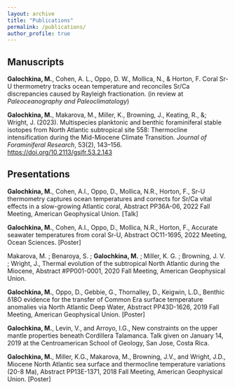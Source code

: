 ```yaml
---
layout: archive
title: "Publications"
permalink: /publications/
author_profile: true
---
```

## Manuscripts
**Galochkina, M.**, Cohen, A. L., Oppo, D. W., Mollica, N., & Horton, F. Coral Sr-U thermometry tracks ocean temperature and reconciles Sr/Ca discrepancies caused by Rayleigh fractionation. (in review at _Paleoceanography and Paleoclimatology_)

**Galochkina, M.**, Makarova, M., Miller, K., Browning, J., Keating, R., &; Wright, J. (2023). Multispecies planktonic and benthic foraminiferal stable isotopes from North Atlantic subtropical site 558: Thermocline intensification during the Mid-Miocene Climate Transition. _Journal of Foraminiferal Research_, 53(2), 143–156. https://doi.org/10.2113/gsjfr.53.2.143 

## Presentations
**Galochkina, M.**, Cohen, A.l., Oppo, D., Mollica, N.R., Horton, F., Sr-U thermometry captures ocean temperatures and corrects for Sr/Ca vital effects in a slow-growing Atlantic coral, Abstract PP36A-06, 2022 Fall Meeting, American Geophysical Union. [Talk]

**Galochkina, M.**, Cohen, A.l., Oppo, D., Mollica, N.R., Horton, F., Accurate seawater temperatures from coral Sr-U, Abstract OC11-1695, 2022 Meeting, Ocean Sciences. [Poster]

Makarova, M. ; Benaroya, S. ; **Galochkina, M.** ; Miller, K. G. ; Browning, J. V. ; Wright, J., Thermal evolution of the subtropical North Atlantic during the Miocene, Abstract #PP001-0001, 2020 Fall Meeting, American Geophysical Union.  

**Galochkina, M.**, Oppo, D., Gebbie, G., Thornalley, D., Keigwin, L.D., Benthic δ18O evidence for the transfer of Common Era surface temperature anomalies via North Atlantic Deep Water, Abstract PP43D-1626, 2019 Fall Meeting, American Geophysical Union. [Poster]

**Galochkina, M.**, Levin, V., and Arroyo, I.G., New constraints on the upper mantle properties beneath Cordillera Talamanca. Talk given on January 14, 2019 at the Centroamerican School of Geology, San Jose, Costa Rica.

**Galochkina, M.**, Miller, K.G., Makarova, M., Browning, J.V., and Wright, J.D., Miocene North Atlantic sea surface and thermocline temperature variations (20-8 Ma), Abstract PP13E-1371, 2018 Fall Meeting, American Geophysical Union. [Poster]
